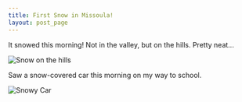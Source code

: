 ```yaml
---
title: First Snow in Missoula!
layout: post_page
---
```

It snowed this morning! Not in the valley, but on the hills. Pretty neat...

![Snow on the hills](img/first-snowy-mountain.jpg)

Saw a snow-covered car this morning on my way to school.

![Snowy Car](img/snowy-car.jpg)
